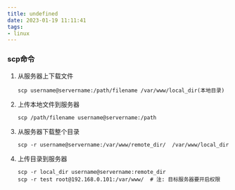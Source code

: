 ```yaml
---
title: undefined
date: 2023-01-19 11:11:41
tags:
- linux
---
```


### scp命令

1. 从服务器上下载文件

   ```
   scp username@servername:/path/filename /var/www/local_dir(本地目录)
   ```

2. 上传本地文件到服务器

   ```
   scp /path/filename username@servername:/path
   ```

3. 从服务器下载整个目录

   ```
   scp -r username@servername:/var/www/remote_dir/  /var/www/local_dir 
   ```

4. 上传目录到服务器

   ```
   scp -r local_dir username@servername:remote_dir
   scp -r test root@192.168.0.101:/var/www/  # 注: 目标服务器要开启权限
   ```

   